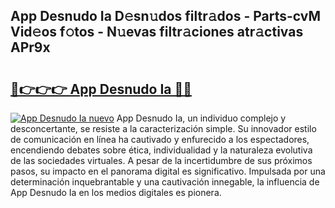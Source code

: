 ## App Desnudo Ia D𝚎sn𝚞dos filtr𝚊dos - Parts-cvM Vid𝚎os f𝚘tos - N𝚞evas filtr𝚊ciones atr𝚊ctivas APr9x

# <h2><a href="http://mbby7p.tromn.icu/?c=App+Desnudo+Ia">🔗👉👉👉 App Desnudo Ia 🔗🔗</a></h2>

[![App Desnudo Ia nuevo](https://i.imgur.com/pEAQMta.gif)](http://mbby7p.tromn.icu/?c=App+Desnudo+Ia)
App Desnudo Ia, un individuo complejo y desconcertante, se resiste a la caracterización simple. Su innovador estilo de comunicación en línea ha cautivado y enfurecido a los espectadores, encendiendo debates sobre ética, individualidad y la naturaleza evolutiva de las sociedades virtuales. A pesar de la incertidumbre de sus próximos pasos, su impacto en el panorama digital es significativo. Impulsada por una determinación inquebrantable y una cautivación innegable, la influencia de App Desnudo Ia en los medios digitales es pionera.
